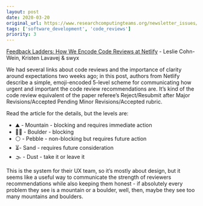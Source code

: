 ```yaml
---
layout: post
date: 2020-03-20
original_url: https://www.researchcomputingteams.org/newsletter_issues/0015
tags: ['software_development', 'code_reviews']
priority: 3
---
```


<!-- markdownlint-disable MD033 -->
<!-- markdownlint-disable MD041 -->
<!-- markdownlint-disable MD049 -->

[Feedback Ladders: How We Encode Code Reviews at Netlify](https://www.netlify.com/blog/2020/03/05/feedback-ladders-how-we-encode-code-reviews-at-netlify/) - Leslie Cohn-Wein, Kristen Lavavej & swyx

We had several links about code reviews and the importance of clarity around expectations two weeks ago; in this post, authors from Netlify describe a simple, emoji-encoded 5-level scheme for communicating how urgent and important the code review recommendations are.  It’s kind of the code review equivalent of the paper referee’s Reject/Resubmit after Major Revisions/Accepted Pending Minor Revisions/Accepted rubric.

Read the article for the details, but the levels are:

- ⛰ - Mountain - blocking and requires immediate action
- 🧗‍♀️ - Boulder - blocking
- ⚪️ - Pebble - non-blocking but requires future action
- ⏳- Sand - requires future consideration
- 🌫 - Dust - take it or leave it

This is the system for their UX team, so it’s mostly about design, but it seems like a useful way to communicate the strength of reviewers recommendations while also keeping them honest - if absolutely every problem they see is a mountain or a boulder, well, then, maybe they see too many mountains and boulders.
